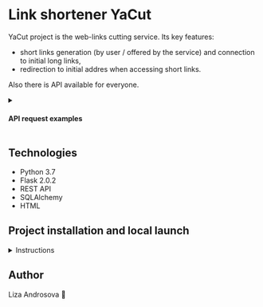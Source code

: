 # Link shortener YaCut

YaCut project is the web-links cutting service. Its key features:
- short links generation (by user / offered by the service) and
connection to initial long links,
- redirection to initial addres when accessing short links.

Also there is API available for everyone.
<details><summary><h4> API request examples </h4></summary>

- Short link generation: 
    ```SQL
    POST /api/id/
    {
      "url": "string",
      "custom_id": "string"
    }
    ```

- Get original link by specified short id:
    ```SQL
    GET /api/id/{short_id}/
    ```

</details>

## Technologies
- Python 3.7
- Flask 2.0.2
- REST API
- SQLAlchemy
- HTML

## Project installation and local launch
<details><summary> Instructions </summary>

- Clone the repository follow it via the command line:

    ```bash
    git clone https://github.com/photometer/yacut
    cd yacut
    ```

- Create and activate virtual environment:

    * For Linux/MacOS
        ```bash
        python3 -m venv venv
        source venv/bin/activate
        ```

    * For windows
        ```bash
        python -m venv venv
        source venv/scripts/activate
        ```

- Install necessary requirements:

    ```bash
    python -m pip install --upgrade pip
    pip install -r requirements.txt
    ```

- Don't forget to creaet `.env` file and fill it up:

    ```
    DATABASE_URI=<dialect+driver://username:password@host:port/database>
    FLASK_APP=yacut
    FLASK_ENV=development
    SECRET_KEY=<Your_secret_key>
    ```

- Create database file and tables in it:

    ```bash
    flask shell
    >>> from yacut import db
    >>> db.create_all()
    ```

- Launch locally:

    ```bash
    flask run
    ```

</details>

## Author
Liza Androsova :dizzy:

